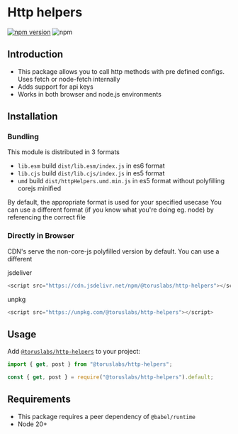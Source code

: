 # Http helpers

[![npm version](https://badge.fury.io/js/%40toruslabs%2Fhttp-helpers.svg)](https://badge.fury.io/js/%40toruslabs%2Fhttp-helpers)
![npm](https://img.shields.io/npm/dw/@toruslabs/http-helpers)

## Introduction

- This package allows you to call http methods with pre defined configs. Uses fetch or node-fetch internally
- Adds support for api keys
- Works in both browser and node.js environments

## Installation

### Bundling
This module is distributed in 3 formats
- `lib.esm` build `dist/lib.esm/index.js` in es6 format
- `lib.cjs` build `dist/lib.cjs/index.js` in es5 format
- `umd` build `dist/httpHelpers.umd.min.js` in es5 format without polyfilling corejs minified

By default, the appropriate format is used for your specified usecase
You can use a different format (if you know what you're doing eg. node) by referencing the correct file


### Directly in Browser

CDN's serve the non-core-js polyfilled version by default. You can use a different

jsdeliver

```js
<script src="https://cdn.jsdelivr.net/npm/@toruslabs/http-helpers"></script>
```

unpkg

```js
<script src="https://unpkg.com/@toruslabs/http-helpers"></script>
```

## Usage

Add [`@toruslabs/http-helpers`](https://www.npmjs.com/package/@toruslabs/http-helpers) to your project:

```ts
import { get, post } from "@toruslabs/http-helpers";
```

```js
const { get, post } = require("@toruslabs/http-helpers").default;
```

## Requirements

- This package requires a peer dependency of `@babel/runtime`
- Node 20+
